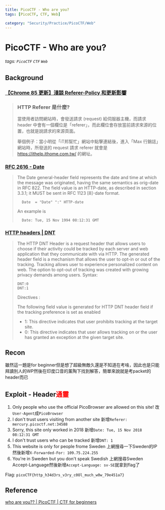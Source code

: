 ```yaml
---
title: PicoCTF - Who are you?
tags: [PicoCTF, CTF, Web]

category: "Security/Practice/PicoCTF/Web"
---
```


# PicoCTF - Who are you?
###### tags: `PicoCTF` `CTF` `Web`

## Background
### [【Chrome 85 更新】淺談 Referer-Policy 和更新影響](https://www.maxlist.xyz/2020/08/03/chrome-85-referer-policy/)
> ### HTTP Referer 是什麼?
>
>當使用者訪問網站時，會發送請求 (request) 給伺服器主機，而請求 header 中會有一個欄位是「referer」，而此欄位會存放當前請求來源的位置，也就是說請求的來源頁面。
>
>舉個例子：當小明從「iT邦幫忙」網站中點擊連結後，進入「Max 行銷誌」網站時，所發送的 request 請求 referer 就會是 https://ithelp.ithome.com.tw/ 的網址。

### [RFC 2616 - Date](https://datatracker.ietf.org/doc/html/rfc2616#section-14.18)
> The Date general-header field represents the date and time at which
   the message was originated, having the same semantics as orig-date in
   RFC 822. The field value is an HTTP-date, as described in section
   3.3.1; it MUST be sent in RFC 1123 [8]-date format.
>
>       Date  = "Date" ":" HTTP-date
>
>   An example is
>
>       Date: Tue, 15 Nov 1994 08:12:31 GMT

### [HTTP headers | DNT](https://www.geeksforgeeks.org/http-headers-dnt/)
> The HTTP DNT Header is a request header that allows users to choose if their activity could be tracked by each server and web application that they communicate with via HTTP. The generated header field is a mechanism that allows the user to opt-in or out of the tracking. Tracking allows user to experience personalized content on web. The option to opt-out of tracking was created with growing privacy demands among users.
> Syntax:
>
>     DNT:0
>     DNT:1
> Directives :
>
>
> The following field value is generated for HTTP DNT header field if the tracking preference is set as enabled
>
>   * 1: This directive indicates that user prohibits tracking at the target site.
>   * 0: This directive indicates that user allows tracking on or the user has granted an exception at the given target site.



## Recon
雖然這一題是for beginner但是想了超級無敵久還是不知道在考啥，因此也是只能拜讀別人的WP然後在印度口音的薰陶下找到解答，簡單來說就是考packet的header而已
## Exploit - Header<font color="FF0000">通靈</font>
1. Only people who use the official PicoBrowser are allowed on this site!
改`User-Agent`成`PicoBrowser`
2. I don't trust users visiting from another site
新增`Referer: mercury.picoctf.net:34588`
3. Sorry, this site only worked in 2018
新增`Date: Tue, 15 Nov 2018 08:12:31 GMT`
4. I don't trust users who can be tracked
新增`DNT: 1`
5. This website is only for people frome Sweden
上網搜尋一下Sweden的IP然後新增`X-Forwarded-For: 109.75.224.255`
6. You're in Sweden but you don't speak Swedish
上網搜尋Sweden Accept-Language然後新增`Accept-Language: sv-SE`就拿到flag了

Flag: `picoCTF{http_h34d3rs_v3ry_c0Ol_much_w0w_79e451a7}`
 
## Reference
[who are you?? | PicoCTF | CTF for beginners](https://youtu.be/SkwmVZB5FGI)